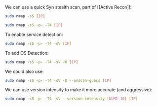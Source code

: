 We can use a quick Syn stealth scan, part of [[Active Recon]]:

``` bash
sudo nmap -sS [IP]
```

``` bash
sudo nmap -sS -p- -T4 [IP]
```

To enable service detection:

``` bash
sudo nmap -sS -p- -T4 -sV [IP]
```

To add OS Detection:

``` bash
sudo nmap -sS -p- -T4 -sV -O [IP]
```

We could also use:

``` bash
sudo nmap -sS -p- -T4 -sV -O --osscan-guess [IP]
```

We can use version intensity to make it more accurate (and aggressive):

``` bash
sudo nmap -sS -p- -T4 -sV --version-intensity [NUM1-10] [IP]
```